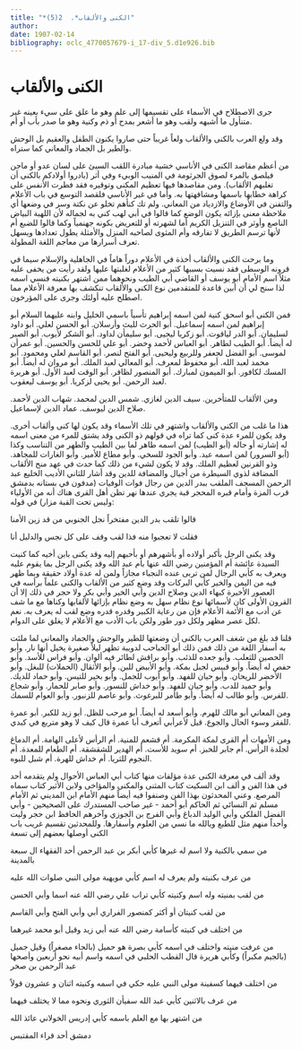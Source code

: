 ```yaml
---
title: "*الكنى والألقاب*.  2(5)"
author: 
date: 1907-02-14
bibliography: oclc_4770057679-i_17-div_5.d1e926.bib
---
```




#  الكنى والألقاب 


 جرى الاصطلاح في الأسماء على تقسيمها إلى علم وهو ما علق على سيء بعينه غير متنأول ما أشبهه ولقب وهو ما أشعر بمدح أو ذم وكنية وهو ما صدر بأب أو أم. 

 وقد ولع العرب بالكنى والألقاب ولعاً غريباً حتى صاروا يكنون الطفل والعقيم بل الوحش والطير بل الجماد والمعاني كما ستراه. 

 من أعظم مقاصد الكنى في الأناسي خشية مبادرة اللقب السيئ على لسان عدو أو ماجن فيلصق بالمرء لصوق الجرثومة في المنيب الوبيء وفي أثر (بادروا أولادكم بالكنى أن تغلبهم الألقاب). ومن مقاصدها فيها تعظيم المكنى وتوقيره فقد فطرت الأنفس على كراهة خطابها باسمها ومشافهتها به. وأما في غير الأناسي فلقصد التوسع في باب الأعلام والتفنن في الأوضاع والازدياد من المعاني. ولم تك كنأهم تخلو عن نكتة وسر في وضعها أي ملاحظة معنى بإزائه يكون الوضع كما قالوا في أبي لهب كني به لجماله لأن اللهبة البياض الناصع وأوثر في التنزيل الكريم أما لشهرته أو للتعريض بكونه جهنمياً وكما قالوا للضبع أم لأنها ترسم الطريق لا تفارقه وأم المثوى لصاحبه المنزل والأمثلة يطول تعدادها ويسهل تعرف أسرارها من معاجم اللغة المطولة. 

 وما برحت الكنى والألقاب أخذة في الأعلام دوراً هاماً في الجاهلية والإسلام سيما في قرونه الوسطى فقد نسيت بسببها كثير من الأعلام لغلبتها عليها ولقد رأيت من يخفى عليه مثلاً اسم الأمام أبو يوسف أو القاضي أبي الطيب ونحوهما ممن اشتهر بكنيته فنسي اسمه لذا سنح لي أن أبين قاعدة للمتقدمين نوع الكنى والألقاب تنكشف بها معرفة الأعلام مما اصطلح عليه أولئك وجرى على المؤرخون. 

 فمن الكنى أبو اسحق كنية لمن اسمه إبراهيم تأسياً باسمي الخليل وابنه عليهما السلام أبو إبراهيم لمن اسمه إسماعيل. أبو الحرث لليث وأرسلان. أبو الحسن لعلي. أبو داود لسليمان. أبو الدر لياقوت. أبو زكريا ليحيى. أبو سليمأن لداود. أبو الشكر لأيوب. أبو الصبر له أيضاً. أبو الطيب لطاهر. أبو العباس لأحمد وخضر. أبو علي للحسن والحسين. أبو عمرأن لموسى. أبو الفضل لجعفر وللربيع وليحيى. أبو الفتح لنصر. أبو القاسم لعلي ومحمود. أبو محمد لعبد الله. أبو محفوظ لمعرف. أبو المعالي لعبد الملك. أبو مروان له أيضاً. أبو المسك لكافور. أبو الميمون لمبارك. أبو المنصور لظافر. أبو الوقت لعبد الأول.   أبو هريرة لعبد الرحمن. أبو يحيى لزكريا. أبو يوسف ليعقوب. 

 ومن الألقاب للمتأخرين. سيف الدين لغازي. شمس الدين لمحمد. شهاب الدين لأحمد. صلاح الدين ليوسف. عماد الدين لإسماعيل. 

 هذا ما غلب من الكنى والألقاب واشتهر في تلك الأسماء وقد يكون لها كنى وألقاب أخرى. وقد يكون للمرء عدة كنى كما تراه في قولهم ذو الكنى وقد يشتق للمرء من معنى اسمه له إشارته أو حاله (أبو الطيب) لمن اسمه طاهر لما بين الطيب والطهر من التناسب وكذا (أبو السرور) لمن اسمه عيد. وأبو الجود للسخي. وأبو مطاع للأمير. وأبو الغارات للمجاهد. وذو القرنين لعظيم الملك. وقد لا يكون لشيء من ذلك كما حدث في عهد منح الألقاب المضافة لذوي السيطرة من أجيال والمضافة للدين وقد أشار للثاني الأديب الخليع عبد الرحمن المسجف الملقب ببدر الدين من رجال فوات الوفيات (مدفون في بستانه بدمشق قرب المزة وأمام قبره المحجر قبة يجري عندها نهر تظن أهل القرى هناك أنه من الأولياء وليس تحت القبة مزار) في قوله: 

 قالوا تلقب بدر الدين مفتخراً   نجل الجنوبي من قد زين الأمنا  

 فقلت لا تعجبوا منه فذا لقب   وقف على كل نجس والدليل أنا  

 وقد يكنى الرجل بأكبر أولاده أو بأشهرهم أو بأحبهم إليه وقد يكنى بابن أخيه كما كنيت السيدة عائشة أم المؤمنين رضي الله عنها بأم عبد الله وقد يكنى الرجل بما يقوم عليه ويعرف به كأبي الرجال لمن تربى عنده النجباء مجازاً ولمن له عدة أولاد حقيقة وبما ظهر فيه من اليمن والخير كأبي البركات وقد وضع كثير من الألقاب والكنى علماً برأسه في العصور الأخيرة كبهاء الدين وصلاح الدين وأبي الخير وأبي بكر ولا حجر في ذلك إلا أن القرون الأولى كان لأسمائها نوع نظام سهل به وضع نظام بإزائها لألقابها وكناها مع ما شف عن أدب مع الأئمة الأعلام فإن من رعاية الكبير وقدره قدره وضع لقب له يعرف به. نعم لكل عصر مظهر ولكل دور طور ولكن باب الأدب مع الأعلام لا يغلق على الدوام. 

 قلنا قد بلغ من شغف العرب بالكنى أن وضعتها للطير والوحش والجماد والمعاني لما ملئت به أسفار اللغة من ذلك فمن ذلك أبو الحباحب لدويبة تظهر ليلاً صغيرة يخيل أنها نار. وأبو الحصين للثعلب. وأبو جعده للذئب. وأبو براقش لطائر فيه ألوان. وأبو فراس للأسد.   وأبو حفص له أيضاً. وأبو قبيس لجبل بمكة. وأبو الأبيض للبن. وأبو الأثقال (الحملات) للبغل. وأبو الأخضر للريحان. وأبو حيان للفهد. وأبو أيوب للجمل. وأبو بحير للتيس. وأبو حماد للديك. وأبو حميد للدب. وأبو حيان للفهد. وأبو خداش للنسور. وأبو صابر للحمار. وأبو شجاع للفرس. وأبو طالب له أيضاً. وأبو طأمر للبرغوث. وأبو عاصم للزنبور. وأبو العوام للسمك. 

 ومن المعاني أبو مالك للهرم. وأبو أسعد له أيضاً. أبو مرحب للظل. أبو زيد للكبر. أبو عمرة للفقر وسوء الحال والجوع. قيل لأعرأبي أتعرف أبا عمرة قال كيف لا وهو متربع في كبدي. 

 ومن الأمهات أم القرى لمكة المكرمة. أم قشعم للمنية. أم الرأس لأعلى الهامة. أم الدماغ لجلدة الرأس. أم جابر للخبز. أم سويد للأست. أم الهدير للشقشقة. أم الطعام للمعدة. أم النجوم للثريا. أم خداش للهرة. أم شبل للبوه. 

 وقد  ألف  في معرفة الكنى عدة مؤلفات منها كتاب أبي العباس الأحوال ولم يتقدمه  أحد  في هذا الفن و  ألف  ابن السكيت كتاب المثنى والمكنى والمؤاخى ولابن الأثير كتاب سماه المرصع. وعني المحدثون بهذا الفن وصنفوا فيه أيضاً منهم الأمام ابن المديني ثم الأمام مسلم ثم النسائي ثم الحاكم أبو أحمد - غير صاحب المستدرك على الصحيحين - وأبي الفضل الفلكي وأبي الوليد الدباغ وأبي الفرج بن الجوزي وآخرهم الحافظ ابن حجر وليت وأحداً منهم مثل للطبع ويالله ما نسي من العلوم وأسفارها. وللمحدثين تقسيم غريب باب الكنى أوصلها بعضهم إلى تسعة 

 من سمي بالكنية ولا اسم له غيرها كأبي أبكر بن عبد الرحمن  أحد  الفقهاء ال  سبعة  بالمدينة 

 من عرف بكنيته ولم يعرف له اسم كأبي مويهبة مولى النبي صلوات الله عليه 

 من لقب بمنيته وله اسم وكنيته كأبي تراب علي رضي الله عنه اسما وأبي الحسن 

 من لقب كنيتان أو أكثر كمنصور الفراري أبي وأبي الفتح وأبي القاسم 

 من اختلف في كنيته كأسامة رضي الله عنه أبي زيد وقيل أبو محمد غيرهما 

 من عرفت منيته واختلف في اسمه كأبي بصرة هو حميل (بالحاء مصغراً) وقيل جميل (بالجيم مكبراً) وكأبي هريرة قال القطب الحلبي في اسمه واسم أبيه نحو  أربعين  وأصحها   عبد الرحمن بن صخر 

 من اختلف فيهما كسفينة مولى النبي عليه حكي في اسمه وكنيته  اثنان  و  عشرون  قولاً 

 من عرف بالاثنين كأبي عبد الله سفيأن الثوري ونحوه مما لا يختلف فيهما 

 من اشتهر بها مع العلم باسمه كأبي إدريس الخولاني عائذ الله 

 دمشق  أحد قراء  المقتبس 
